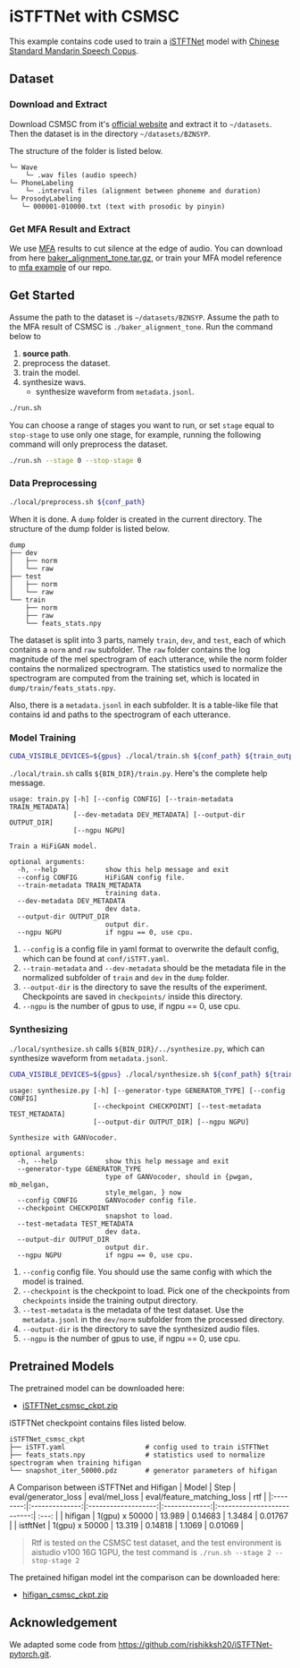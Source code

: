 # iSTFTNet with CSMSC

This example contains code used to train a [iSTFTNet](https://arxiv.org/abs/2203.02395) model with [Chinese Standard Mandarin Speech Copus](https://www.data-baker.com/open_source.html).

## Dataset
### Download and Extract
Download CSMSC from it's [official website](https://test.data-baker.com/data/index/TNtts/) and extract it to `~/datasets`. Then the dataset is in the directory `~/datasets/BZNSYP`.

The structure of the folder is listed below.

```text
└─ Wave
    └─ .wav files (audio speech)
└─ PhoneLabeling
    └─ .interval files (alignment between phoneme and duration)
└─ ProsodyLabeling
   └─ 000001-010000.txt (text with prosodic by pinyin)
```

### Get MFA Result and Extract
We use [MFA](https://github.com/MontrealCorpusTools/Montreal-Forced-Aligner) results to cut silence at the edge of audio.
You can download from here [baker_alignment_tone.tar.gz](https://paddlespeech.cdn.bcebos.com/MFA/BZNSYP/with_tone/baker_alignment_tone.tar.gz), or train your MFA model reference to [mfa example](https://github.com/PaddlePaddle/PaddleSpeech/tree/develop/examples/other/mfa) of our repo.

## Get Started
Assume the path to the dataset is `~/datasets/BZNSYP`.
Assume the path to the MFA result of CSMSC is `./baker_alignment_tone`.
Run the command below to
1. **source path**.
2. preprocess the dataset.
3. train the model.
4. synthesize wavs.
    - synthesize waveform from `metadata.jsonl`.
```bash
./run.sh
```
You can choose a range of stages you want to run, or set `stage` equal to `stop-stage` to use only one stage, for example, running the following command will only preprocess the dataset.
```bash
./run.sh --stage 0 --stop-stage 0
```
### Data Preprocessing
```bash
./local/preprocess.sh ${conf_path}
```
When it is done. A `dump` folder is created in the current directory. The structure of the dump folder is listed below.

```text
dump
├── dev
│   ├── norm
│   └── raw
├── test
│   ├── norm
│   └── raw
└── train
    ├── norm
    ├── raw
    └── feats_stats.npy
```
The dataset is split into 3 parts, namely `train`, `dev`, and `test`, each of which contains a `norm` and `raw` subfolder. The `raw` folder contains the log magnitude of the mel spectrogram of each utterance, while the norm folder contains the normalized spectrogram. The statistics used to normalize the spectrogram are computed from the training set, which is located in `dump/train/feats_stats.npy`.

Also, there is a `metadata.jsonl` in each subfolder. It is a table-like file that contains id and paths to the spectrogram of each utterance.

### Model Training
```bash
CUDA_VISIBLE_DEVICES=${gpus} ./local/train.sh ${conf_path} ${train_output_path}
```
`./local/train.sh` calls `${BIN_DIR}/train.py`.
Here's the complete help message.

```text
usage: train.py [-h] [--config CONFIG] [--train-metadata TRAIN_METADATA]
                [--dev-metadata DEV_METADATA] [--output-dir OUTPUT_DIR]
                [--ngpu NGPU]

Train a HiFiGAN model.

optional arguments:
  -h, --help            show this help message and exit
  --config CONFIG       HiFiGAN config file.
  --train-metadata TRAIN_METADATA
                        training data.
  --dev-metadata DEV_METADATA
                        dev data.
  --output-dir OUTPUT_DIR
                        output dir.
  --ngpu NGPU           if ngpu == 0, use cpu.
```

1. `--config` is a config file in yaml format to overwrite the default config, which can be found at `conf/iSTFT.yaml`.
2. `--train-metadata` and `--dev-metadata` should be the metadata file in the normalized subfolder of `train` and `dev` in the `dump` folder.
3. `--output-dir` is the directory to save the results of the experiment. Checkpoints are saved in `checkpoints/` inside this directory.
4. `--ngpu` is the number of gpus to use, if ngpu == 0, use cpu.

### Synthesizing
`./local/synthesize.sh` calls `${BIN_DIR}/../synthesize.py`, which can synthesize waveform from `metadata.jsonl`.
```bash
CUDA_VISIBLE_DEVICES=${gpus} ./local/synthesize.sh ${conf_path} ${train_output_path} ${ckpt_name}
```
```text
usage: synthesize.py [-h] [--generator-type GENERATOR_TYPE] [--config CONFIG]
                     [--checkpoint CHECKPOINT] [--test-metadata TEST_METADATA]
                     [--output-dir OUTPUT_DIR] [--ngpu NGPU]

Synthesize with GANVocoder.

optional arguments:
  -h, --help            show this help message and exit
  --generator-type GENERATOR_TYPE
                        type of GANVocoder, should in {pwgan, mb_melgan,
                        style_melgan, } now
  --config CONFIG       GANVocoder config file.
  --checkpoint CHECKPOINT
                        snapshot to load.
  --test-metadata TEST_METADATA
                        dev data.
  --output-dir OUTPUT_DIR
                        output dir.
  --ngpu NGPU           if ngpu == 0, use cpu.
```

1. `--config` config file. You should use the same config with which the model is trained.
2. `--checkpoint` is the checkpoint to load. Pick one of the checkpoints from `checkpoints` inside the training output directory.
3. `--test-metadata` is the metadata of the test dataset. Use the `metadata.jsonl` in the `dev/norm` subfolder from the processed directory.
4. `--output-dir` is the directory to save the synthesized audio files.
5. `--ngpu` is the number of gpus to use, if ngpu == 0, use cpu.

## Pretrained Models

The pretrained model can be downloaded here:

- [iSTFTNet_csmsc_ckpt.zip](https://pan.baidu.com/s/1SNDlRWOGOcbbrKf5w-TJaA?pwd=r1e5)

iSTFTNet checkpoint contains files listed below.

```text
iSTFTNet_csmsc_ckpt
├── iSTFT.yaml                    # config used to train iSTFTNet
├── feats_stats.npy               # statistics used to normalize spectrogram when training hifigan
└── snapshot_iter_50000.pdz       # generator parameters of hifigan
```

A Comparison between iSTFTNet and Hifigan
|  Model   |      Step      | eval/generator_loss | eval/mel_loss | eval/feature_matching_loss |  rtf   |
|:--------:|:--------------:|:-------------------:|:-------------:|:--------------------------:| :---: |
| hifigan  | 1(gpu) x 50000 |       13.989        |    0.14683    |           1.3484           |  0.01767   |
| istftNet | 1(gpu) x 50000 |       13.319        |    0.14818    |           1.1069           |  0.01069   |

> Rtf is tested on the CSMSC test dataset, and the test environment is aistudio v100 16G 1GPU, the test command is `./run.sh --stage 2 --stop-stage 2`

The pretained hifigan model int the comparison  can be downloaded here:

- [hifigan_csmsc_ckpt.zip](https://pan.baidu.com/s/1pGY6RYV7yEB_5hRI_JoWig?pwd=tcaj)

## Acknowledgement

We adapted some code from https://github.com/rishikksh20/iSTFTNet-pytorch.git.
